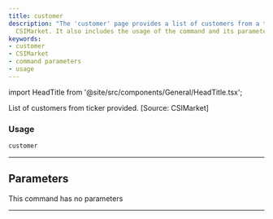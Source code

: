 ```yaml
---
title: customer
description: "The 'customer' page provides a list of customers from a ticker source,"
  CSIMarket. It also includes the usage of the command and its parameters.
keywords:
- customer
- CSIMarket
- command parameters
- usage
---
```


import HeadTitle from '@site/src/components/General/HeadTitle.tsx';

<HeadTitle title="stocks/dd/customer - Reference | OpenBB Terminal Docs" />

List of customers from ticker provided. [Source: CSIMarket]

### Usage

```python
customer
```

---

## Parameters

This command has no parameters


---
